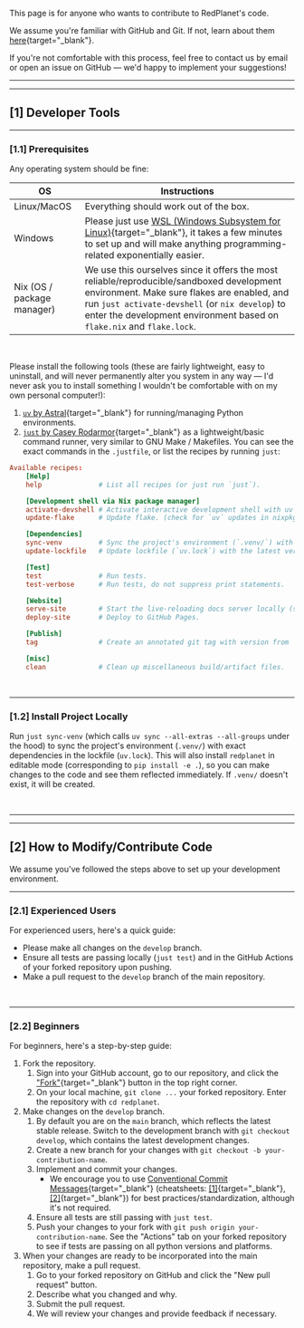 This page is for anyone who wants to contribute to RedPlanet's code.

We assume you're familiar with GitHub and Git. If not, learn about them [here](https://docs.github.com/en/get-started/start-your-journey/hello-world){target="_blank"}.

If you're not comfortable with this process, feel free to contact us by email or open an issue on GitHub — we'd happy to implement your suggestions!


---

---
## [1] Developer Tools

---
### [1.1] Prerequisites

Any operating system should be fine:

| OS                         | Instructions                                                                                                                                                                                                                                                          |
| -------------------------- | --------------------------------------------------------------------------------------------------------------------------------------------------------------------------------------------------------------------------------------------------------------------- |
| Linux/MacOS                | Everything should work out of the box.                                                                                                                                                                                                                                |
| Windows                    | Please just use [WSL (Windows Subsystem for Linux)](https://learn.microsoft.com/en-us/windows/wsl/about){target="_blank"}, it takes a few minutes to set up and will make anything programming-related exponentially easier.                                          |
| Nix (OS / package manager) | We use this ourselves since it offers the most reliable/reproducible/sandboxed development environment. Make sure flakes are enabled, and run `just activate-devshell` (or `nix develop`) to enter the development environment based on `flake.nix` and `flake.lock`. |

&nbsp;

Please install the following tools (these are fairly lightweight, easy to uninstall, and will never permanently alter you system in any way — I'd never ask you to install something I wouldn't be comfortable with on my own personal computer!):

1. [`uv` by Astral](https://docs.astral.sh/uv/getting-started/installation/){target="_blank"} for running/managing Python environments.
2. [`just` by Casey Rodarmor](https://just.systems/man/en/prerequisites.html){target="_blank"} as a lightweight/basic command runner, very similar to GNU Make / Makefiles. You can see the exact commands in the `.justfile`, or list the recipes by running `just`:

<!-- Self note: get the text below with `just > tmp.txt`, don't fuss with copying from terminal or screenshotting. -->

```toml
Available recipes:
    [Help]
    help              # List all recipes (or just run `just`).

    [Development shell via Nix package manager]
    activate-devshell # Activate interactive development shell with uv (remember to `exit` when done) — we recommend getting into the habit of using this recipe over plain `nix develop` since it incorporates guard rails against entering multi-nested devshells.
    update-flake      # Update flake. (check for `uv` updates in nixpkgs here: https://github.com/NixOS/nixpkgs/blob/nixpkgs-unstable/pkgs/by-name/uv/uv/package.nix )

    [Dependencies]
    sync-venv         # Sync the project's environment (`.venv/`) with exact dependencies in the lockfile (`uv.lock`), including installing this project in editable mode. If `.venv/` doesn't exist, it will be created.
    update-lockfile   # Update lockfile (`uv.lock`) with the latest versions of all dependencies. This does NOT install or modify `.venv/` — for that, see `sync-venv`.

    [Test]
    test              # Run tests.
    test-verbose      # Run tests, do not suppress print statements.

    [Website]
    serve-site        # Start the live-reloading docs server locally (see: http://localhost:8000/ ).
    deploy-site       # Deploy to GitHub Pages.

    [Publish]
    tag               # Create an annotated git tag with version from `pyproject.toml` — NOTE: this triggers a PyPI release when pushed! You should (1) update version manually in `pyproject.toml` and automatically in `uv.lock`, then commit; (2) push, then verify tests passing in GitHub Actions; (3) merge to main, then `just tag`; (4) double check, then push commit + tag.

    [misc]
    clean             # Clean up miscellaneous build/artifact files.
```

<!-- ![](https://files.catbox.moe/vnk61w.png) -->


&nbsp;

---
### [1.2] Install Project Locally

Run `just sync-venv` (which calls `uv sync --all-extras --all-groups` under the hood) to sync the project's environment (`.venv/`) with exact dependencies in the lockfile (`uv.lock`). This will also install `redplanet` in editable mode (corresponding to `pip install -e .`), so you can make changes to the code and see them reflected immediately. If `.venv/` doesn't exist, it will be created.


&nbsp;

---

---
## [2] How to Modify/Contribute Code

We assume you've followed the steps above to set up your development environment.

---
### [2.1] Experienced Users

For experienced users, here's a quick guide:

- Please make all changes on the `develop` branch.
- Ensure all tests are passing locally (`just test`) and in the GitHub Actions of your forked repository upon pushing.
- Make a pull request to the `develop` branch of the main repository.

&nbsp;

---
### [2.2] Beginners

For beginners, here's a step-by-step guide:

1. Fork the repository.
    1. Sign into your GitHub account, go to our repository, and click the ["Fork"](https://github.com/Humboldt-Penguin/redplanet/fork){target="_blank"} button in the top right corner.
    2. On your local machine, `git clone ...` your forked repository. Enter the repository with `cd redplanet`.
2. Make changes on the `develop` branch.
    1. By default you are on the `main` branch, which reflects the latest stable release. Switch to the development branch with `git checkout develop`, which contains the latest development changes.
    2. Create a new branch for your changes with `git checkout -b your-contribution-name`.
    3. Implement and commit your changes.
        - We encourage you to use [Conventional Commit Messages](https://www.conventionalcommits.org/){target="_blank"} (cheatsheets: [\[1\]](https://gist.github.com/Zekfad/f51cb06ac76e2457f11c80ed705c95a3){target="_blank"}, [\[2\]](https://gist.github.com/qoomon/5dfcdf8eec66a051ecd85625518cfd13){target="_blank"}) for best practices/standardization, although it's not required.
    4. Ensure all tests are still passing with `just test`.
    5. Push your changes to your fork with `git push origin your-contribution-name`. See the "Actions" tab on your forked repository to see if tests are passing on all python versions and platforms.
3. When your changes are ready to be incorporated into the main repository, make a pull request.
    1. Go to your forked repository on GitHub and click the "New pull request" button.
    2. Describe what you changed and why.
    3. Submit the pull request.
    4. We will review your changes and provide feedback if necessary.
